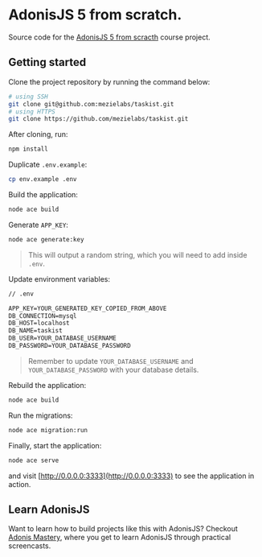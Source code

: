# AdonisJS 5 from scratch.

Source code for the [AdonisJS 5 from scracth](https://adonismastery.com/courses/adonisjs-5-from-scratch) course project.

## Getting started

Clone the project repository by running the command below:

```bash
# using SSH
git clone git@github.com:mezielabs/taskist.git
# using HTTPS
git clone https://github.com/mezielabs/taskist.git
```

After cloning, run:

```bash
npm install
```

Duplicate `.env.example`:

```bash
cp env.example .env
```

Build the application:

```bash
node ace build
```

Generate `APP_KEY`:

```bash
node ace generate:key
```

> This will output a random string, which you will need to add inside `.env`.

Update environment variables:

```txt
// .env

APP_KEY=YOUR_GENERATED_KEY_COPIED_FROM_ABOVE
DB_CONNECTION=mysql
DB_HOST=localhost
DB_NAME=taskist
DB_USER=YOUR_DATABASE_USERNAME
DB_PASSWORD=YOUR_DATABASE_PASSWORD
```

> Remember to update `YOUR_DATABASE_USERNAME` and `YOUR_DATABASE_PASSWORD` with your database details.

Rebuild the application:

```bash
node ace build
```

Run the migrations:

```bash
node ace migration:run
```

Finally, start the application:

```bash
node ace serve
```

and visit [http://0.0.0.0:3333](http://0.0.0.0:3333) to see the application in action.

## Learn AdonisJS

Want to learn how to build projects like this with AdonisJS? Checkout [Adonis Mastery](https://adonismastery.com), where you get to learn AdonisJS through practical screencasts.
